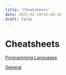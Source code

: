 ```yaml
---
title: 'Cheatsheets'
date: 2025-02-18T18:40:10
draft: false
---
```


# Cheatsheets

[Programming Languages](./programming-languages/)

[General](./general/)
